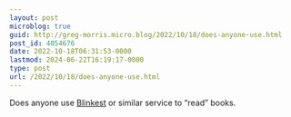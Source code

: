 ```yaml
---
layout: post
microblog: true
guid: http://greg-morris.micro.blog/2022/10/18/does-anyone-use.html
post_id: 4054676
date: 2022-10-18T06:31:53-0000
lastmod: 2024-06-22T16:19:17-0000
type: post
url: /2022/10/18/does-anyone-use.html
---
```

Does anyone use [Blinkest](https://www.blinkist.com/en) or similar service to “read” books. 
